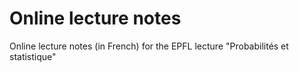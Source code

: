 # Online lecture notes
 
Online lecture notes (in French) for the EPFL lecture "Probabilités et statistique"
 
